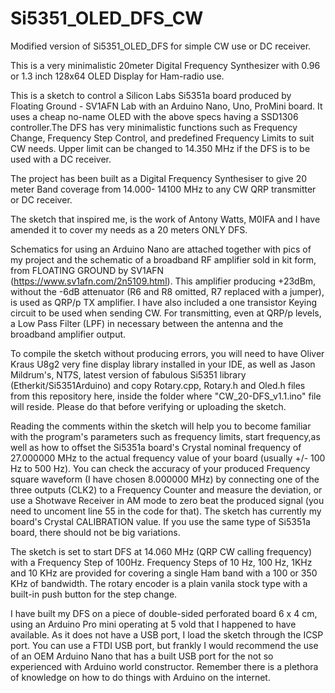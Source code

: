 # Si5351_OLED_DFS_CW
Modified version of Si5351_OLED_DFS for simple CW use or DC receiver.

This is a very minimalistic 20meter Digital Frequency Synthesizer with 0.96 or 1.3 inch 128x64 OLED Display for Ham-radio use.

This is a sketch to control a Silicon Labs Si5351a board produced by Floating Ground - SV1AFN Lab with an Arduino Nano, Uno, ProMini board. It uses a cheap no-name OLED with the above specs having a SSD1306 controller.The DFS has very minimalistic functions such as Frequency Change, Frequency Step Control, and predefined Frequency Limits to suit CW needs. Upper limit can be changed to 14.350 MHz if the DFS is to be used with a DC receiver.

The project has been built as a Digital Frequency Synthesiser to give 20 meter Band coverage from 14.000- 14100 MHz to any CW QRP transmitter or DC receiver.

The sketch that inspired me, is the work of Antony Watts, M0IFA and I have amended it to cover my needs as a 20 meters ONLY DFS.

Schematics for using an Arduino Nano are attached together with pics of my project and the schematic of a broadband RF amplifier sold in kit form, from FLOATING GROUND by SV1AFN (https://www.sv1afn.com/2n5109.html). This amplifier producing +23dBm, without the -6dB attenuator (R6 and R8 omitted, R7 replaced with a jumper), is used as QRP/p TX amplifier. I have also included a one transistor Keying circuit to be used when sending CW. For transmitting, even at QRP/p levels, a Low Pass Filter (LPF) in necessary between the antenna and the broadband amplifier output.

To compile the sketch without producing errors, you will need to have Oliver Kraus U8g2 very fine display library installed in your IDE, as well as Jason Mildrum's, NT7S, latest version of fabulous Si5351 library (Etherkit/Si5351Arduino) and copy Rotary.cpp, Rotary.h and Oled.h files from this repository here, inside the folder where "CW_20-DFS_v1.1.ino" file will reside. Please do that before verifying or uploading the sketch.

Reading the comments within the sketch will help you to become familiar with the program's parameters such as frequency limits, start frequency,as well as how to offset the Si5351a board's Crystal nominal frequency of 27.000000 MHz to the actual frequency value of your board (usually +/- 100 Hz to 500 Hz). You can check the accuracy of your produced Frequency square waveform (I have chosen 8.000000 MHz) by connecting one of the three outputs (CLK2) to a Frequency Counter and measure the deviation, or use a Shotwave Receiver in AM mode to zero beat the produced signal (you need to uncoment line 55 in the code for that). The sketch has currently my board's Crystal CALIBRATION value. If you use the same type of Si5351a board, there should not be big variations.

The sketch is set to start DFS at 14.060 MHz (QRP CW calling frequency) with a Frequency Step of 100Hz. Frequency Steps of 10 Hz, 100 Hz, 1KHz and 10 KHz are provided for covering a single Ham band with a 100 or 350 KHz of bandwidth. The rotary encoder is a plain vanila stock type with a built-in push button for the step change. 

I have built my DFS on a piece of double-sided perforated board 6 x 4 cm, using an Arduino Pro mini operating at 5 vold that I happened to have available. As it does not have a USB port, I load the sketch through the ICSP port. You can use a FTDI USB port, but frankly I would recommend the use of an OEM Arduino Nano that has a built USB port for the not so experienced with Arduino world constructor. Remember there is a plethora of knowledge on how to do things with Arduino on the internet.
